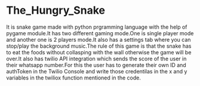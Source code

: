 # The_Hungry_Snake
It is snake game made with python prgramming language with the help of pygame module.It has two different gaming mode.One is single player mode and another one is 2 players mode.It also has a settings tab where you can stop/play the background music.The rule of this game is that the snake has  to eat the foods without collasping with the wall otherwise the game will be over.It also has twilio API integration which sends the score of the user in their whatsapp number.For this the user has to generate their own ID and authToken in the Twilio Console and write those credentilas in the x and y variables in the twiliox function mentioned in the code.
